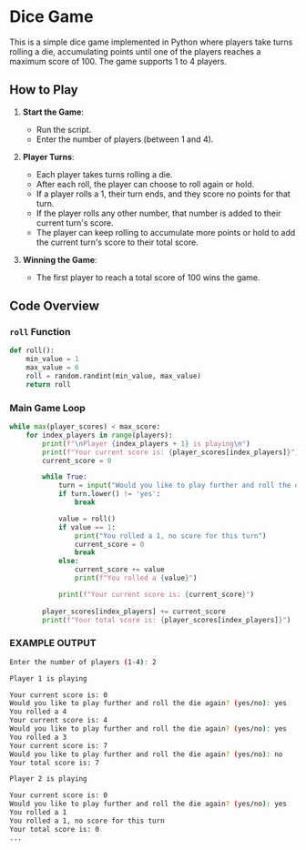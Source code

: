 # Dice Game

This is a simple dice game implemented in Python where players take turns rolling a die, accumulating points until one of the players reaches a maximum score of 100. The game supports 1 to 4 players.

## How to Play

1. **Start the Game**:
    - Run the script.
    - Enter the number of players (between 1 and 4).

2. **Player Turns**:
    - Each player takes turns rolling a die.
    - After each roll, the player can choose to roll again or hold.
    - If a player rolls a 1, their turn ends, and they score no points for that turn.
    - If the player rolls any other number, that number is added to their current turn's score.
    - The player can keep rolling to accumulate more points or hold to add the current turn's score to their total score.

3. **Winning the Game**:
    - The first player to reach a total score of 100 wins the game.

## Code Overview

### `roll` Function

```python
def roll():
    min_value = 1
    max_value = 6
    roll = random.randint(min_value, max_value)
    return roll
```
### Main Game Loop

```python
while max(player_scores) < max_score:
    for index_players in range(players):
        print(f"\nPlayer {index_players + 1} is playing\n")
        print(f"Your current score is: {player_scores[index_players]}")
        current_score = 0

        while True:
            turn = input("Would you like to play further and roll the die again? (yes/no): ")
            if turn.lower() != 'yes':
                break

            value = roll()
            if value == 1:
                print("You rolled a 1, no score for this turn")
                current_score = 0
                break
            else:
                current_score += value
                print(f"You rolled a {value}")

            print(f"Your current score is: {current_score}")
        
        player_scores[index_players] += current_score
        print(f"Your total score is: {player_scores[index_players]}")
```

### EXAMPLE OUTPUT 

```bash
Enter the number of players (1-4): 2

Player 1 is playing

Your current score is: 0
Would you like to play further and roll the die again? (yes/no): yes
You rolled a 4
Your current score is: 4
Would you like to play further and roll the die again? (yes/no): yes
You rolled a 3
Your current score is: 7
Would you like to play further and roll the die again? (yes/no): no
Your total score is: 7

Player 2 is playing

Your current score is: 0
Would you like to play further and roll the die again? (yes/no): yes
You rolled a 1
You rolled a 1, no score for this turn
Your total score is: 0
...
```